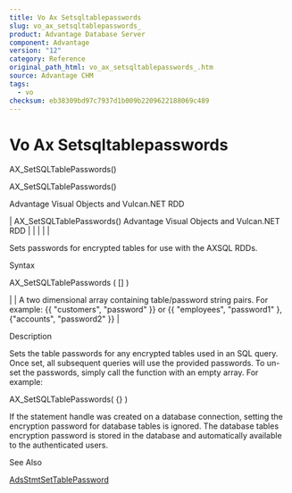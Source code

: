 ```yaml
---
title: Vo Ax Setsqltablepasswords
slug: vo_ax_setsqltablepasswords_
product: Advantage Database Server
component: Advantage
version: "12"
category: Reference
original_path_html: vo_ax_setsqltablepasswords_.htm
source: Advantage CHM
tags:
  - vo
checksum: eb38309bd97c7937d1b009b2209622188069c489
---
```


# Vo Ax Setsqltablepasswords

AX\_SetSQLTablePasswords()

AX\_SetSQLTablePasswords()

Advantage Visual Objects and Vulcan.NET RDD

| AX\_SetSQLTablePasswords()  Advantage Visual Objects and Vulcan.NET RDD |  |  |  |  |

Sets passwords for encrypted tables for use with the AXSQL RDDs.

Syntax

AX\_SetSQLTablePasswords ( [<aPasswords>] )

| <aPasswords> | A two dimensional array containing table/password string pairs. For example: {{ "customers", "password" }} or {{ "employees", "password1" }, {"accounts", "password2" }} |

Description

Sets the table passwords for any encrypted tables used in an SQL query. Once set, all subsequent queries will use the provided passwords. To un-set the passwords, simply call the function with an empty array. For example:

AX\_SetSQLTablePasswords( {} )

If the statement handle was created on a database connection, setting the encryption password for database tables is ignored. The database tables encryption password is stored in the database and automatically available to the authenticated users.

See Also

[AdsStmtSetTablePassword](ace_adsstmtsettablepassword.md)
